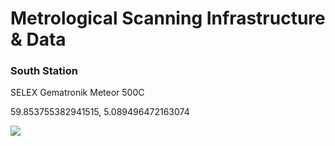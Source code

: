 
# Metrological Scanning Infrastructure & Data

### South Station
SELEX Gematronik Meteor 500C

59.853755382941515, 5.089496472163074

![](https://api.met.no/weatherapi/radar/2.0/?type=reflectivity&area=western_norway&content=animation)
